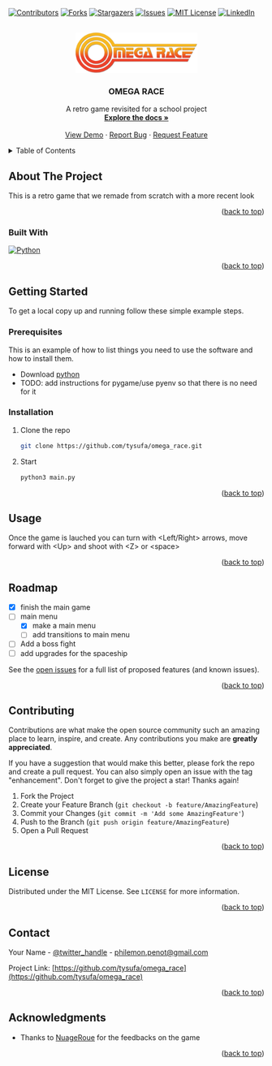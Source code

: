 
<!-- Improved compatibility of back to top link: See: https://github.com/othneildrew/Best-README-Template/pull/73 -->
<a name="readme-top"></a>
<!--
*** Thanks for checking out the Best-README-Template. If you have a suggestion
*** that would make this better, please fork the repo and create a pull request
*** or simply open an issue with the tag "enhancement".
*** Don't forget to give the project a star!
*** Thanks again! Now go create something AMAZING! :D
-->



<!-- PROJECT SHIELDS -->
<!--
*** I'm using markdown "reference style" links for readability.
*** Reference links are enclosed in brackets [ ] instead of parentheses ( ).
*** See the bottom of this document for the declaration of the reference variables
*** for contributors-url, forks-url, etc. This is an optional, concise syntax you may use.
*** https://www.markdownguide.org/basic-syntax/#reference-style-links
-->
[![Contributors][contributors-shield]][contributors-url]
[![Forks][forks-shield]][forks-url]
[![Stargazers][stars-shield]][stars-url]
[![Issues][issues-shield]][issues-url]
[![MIT License][license-shield]][license-url]
[![LinkedIn][linkedin-shield]][linkedin-url]



<!-- PROJECT LOGO -->
<br />
<div align="center">
  <a href="https://github.com/tysufa/qfa">
    <img src="image/logo.jpg" alt="Logo" width="240" height="80">
  </a>

<h3 align="center">OMEGA RACE</h3>

  <p align="center">
    A retro game revisited for a school project
    <br />
    <a href="https://github.com/tysufa/qfa"><strong>Explore the docs »</strong></a>
    <br />
    <br />
    <a href="https://github.com/tysufa/qfa">View Demo</a>
    ·
    <a href="https://github.com/tysufa/qfa/issues">Report Bug</a>
    ·
    <a href="https://github.com/tysufa/qfa/issues">Request Feature</a>
  </p>
</div>



<!-- TABLE OF CONTENTS -->
<details>
  <summary>Table of Contents</summary>
  <ol>
    <li>
      <a href="#about-the-project">About The Project</a>
      <ul>
        <li><a href="#built-with">Built With</a></li>
      </ul>
    </li>
    <li>
      <a href="#getting-started">Getting Started</a>
      <ul>
        <li><a href="#prerequisites">Prerequisites</a></li>
        <li><a href="#installation">Installation</a></li>
      </ul>
    </li>
    <li><a href="#usage">Usage</a></li>
    <li><a href="#roadmap">Roadmap</a></li>
    <li><a href="#contributing">Contributing</a></li>
    <li><a href="#license">License</a></li>
    <li><a href="#contact">Contact</a></li>
    <li><a href="#acknowledgments">Acknowledgments</a></li>
  </ol>
</details>



<!-- ABOUT THE PROJECT -->
## About The Project

<!-- [![Product Name Screen Shot][product-screenshot]](https://example.com) -->

This is a retro game that we remade from scratch with a more recent look

<p align="right">(<a href="#readme-top">back to top</a>)</p>



### Built With
[![Python](https://camo.githubusercontent.com/0562f16a4ae7e35dae6087bf8b7805fb7e664a9e7e20ae6d163d94e56b94f32d/68747470733a2f2f696d672e736869656c64732e696f2f62616467652f707974686f6e2d3336373041303f7374796c653d666f722d7468652d6261646765266c6f676f3d707974686f6e266c6f676f436f6c6f723d666664643534)](https://camo.githubusercontent.com/0562f16a4ae7e35dae6087bf8b7805fb7e664a9e7e20ae6d163d94e56b94f32d/68747470733a2f2f696d672e736869656c64732e696f2f62616467652f707974686f6e2d3336373041303f7374796c653d666f722d7468652d6261646765266c6f676f3d707974686f6e266c6f676f436f6c6f723d666664643534)

<p align="right">(<a href="#readme-top">back to top</a>)</p>



<!-- GETTING STARTED -->
## Getting Started

To get a local copy up and running follow these simple example steps.

### Prerequisites

This is an example of how to list things you need to use the software and how to install them.
* Download [python](https://www.python.org/)
* TODO: add instructions for pygame/use pyenv so that there is no need for it

### Installation
1. Clone the repo
   ```sh
   git clone https://github.com/tysufa/omega_race.git
   ```
2. Start
   ```sh
   python3 main.py
   ```

<p align="right">(<a href="#readme-top">back to top</a>)</p>



<!-- USAGE EXAMPLES -->

## Usage

Once the game is lauched you can turn with <Left/Right> arrows, move forward with <Up\> and shoot with <Z\> or <space\>

<p align="right">(<a href="#readme-top">back to top</a>)</p>



<!-- ROADMAP -->
## Roadmap

- [x] finish the main game
- [ ] main menu
	- [x] make a main menu
	- [ ] add transitions to main menu
- [ ] Add a boss fight
- [ ] add upgrades for the spaceship

See the [open issues](https://github.com/tysufa/qfa/issues) for a full list of proposed features (and known issues).

<p align="right">(<a href="#readme-top">back to top</a>)</p>



<!-- CONTRIBUTING -->
## Contributing

Contributions are what make the open source community such an amazing place to learn, inspire, and create. Any contributions you make are **greatly appreciated**.

If you have a suggestion that would make this better, please fork the repo and create a pull request. You can also simply open an issue with the tag "enhancement".
Don't forget to give the project a star! Thanks again!

1. Fork the Project
2. Create your Feature Branch (`git checkout -b feature/AmazingFeature`)
3. Commit your Changes (`git commit -m 'Add some AmazingFeature'`)
4. Push to the Branch (`git push origin feature/AmazingFeature`)
5. Open a Pull Request

<p align="right">(<a href="#readme-top">back to top</a>)</p>



<!-- LICENSE -->
## License

Distributed under the MIT License. See `LICENSE` for more information.

<p align="right">(<a href="#readme-top">back to top</a>)</p>



<!-- CONTACT -->
## Contact

Your Name - [@twitter_handle](https://twitter.com/twitter_handle) - philemon.penot@gmail.com

Project Link: [https://github.com/tysufa/omega_race](https://github.com/tysufa/omega_race)

<p align="right">(<a href="#readme-top">back to top</a>)</p>



<!-- ACKNOWLEDGMENTS -->
## Acknowledgments

* Thanks to [NuageRoue](https://github.com/NuageRoue) for the feedbacks on the game

<p align="right">(<a href="#readme-top">back to top</a>)</p>



<!-- MARKDOWN LINKS & IMAGES -->
<!-- https://www.markdownguide.org/basic-syntax/#reference-style-links -->
[contributors-shield]: https://img.shields.io/github/contributors/tysufa/omega_race.svg?style=for-the-badge
[contributors-url]: https://github.com/tysufa/omega_race/graphs/contributors
[forks-shield]: https://img.shields.io/github/forks/tysufa/omega_race.svg?style=for-the-badge
[forks-url]: https://github.com/tysufa/omega_race/network/members
[stars-shield]: https://img.shields.io/github/stars/tysufa/omega_race.svg?style=for-the-badge
[stars-url]: https://github.com/tysufa/omega_race/stargazers
[issues-shield]: https://img.shields.io/github/issues/tysufa/omega_race.svg?style=for-the-badge
[issues-url]: https://github.com/tysufa/omega_race/issues
[license-shield]: https://img.shields.io/github/license/tysufa/omega_race.svg?style=for-the-badge
[license-url]: https://github.com/tysufa/omega_race/blob/master/LICENSE.txt
[linkedin-shield]: https://img.shields.io/badge/-LinkedIn-black.svg?style=for-the-badge&logo=linkedin&colorB=555
[linkedin-url]: https://linkedin.com/in/linkedin_username
[product-screenshot]: images/screenshot.png
[Next.js]: https://img.shields.io/badge/next.js-000000?style=for-the-badge&logo=nextdotjs&logoColor=white
[Next-url]: https://nextjs.org/
[React.js]: https://img.shields.io/badge/React-20232A?style=for-the-badge&logo=react&logoColor=61DAFB
[React-url]: https://reactjs.org/
[Vue.js]: https://img.shields.io/badge/Vue.js-35495E?style=for-the-badge&logo=vuedotjs&logoColor=4FC08D
[Vue-url]: https://vuejs.org/
[Angular.io]: https://img.shields.io/badge/Angular-DD0031?style=for-the-badge&logo=angular&logoColor=white
[Angular-url]: https://angular.io/
[Svelte.dev]: https://img.shields.io/badge/Svelte-4A4A55?style=for-the-badge&logo=svelte&logoColor=FF3E00
[Svelte-url]: https://svelte.dev/
[Laravel.com]: https://img.shields.io/badge/Laravel-FF2D20?style=for-the-badge&logo=laravel&logoColor=white
[Laravel-url]: https://laravel.com
[Bootstrap.com]: https://img.shields.io/badge/Bootstrap-563D7C?style=for-the-badge&logo=bootstrap&logoColor=white
[Bootstrap-url]: https://getbootstrap.com
[JQuery.com]: https://img.shields.io/badge/jQuery-0769AD?style=for-the-badge&logo=jquery&logoColor=white
[JQuery-url]: https://jquery.com 
